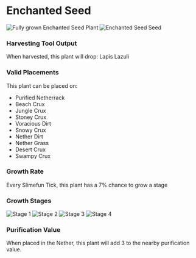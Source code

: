# Enchanted Seed

![Fully grown Enchanted Seed Plant](https://mc-heads.net/head/b1c7c32ad07715a5e610dfb7d292b330f70cfc00551aca5cbf2a374c2aedcc75) ![Enchanted Seed Seed](https://mc-heads.net/head/9fd6f27013701cd46bf32066ef2ecf90f1099be89f2e0bd9cc145479970c24b6)

### Harvesting Tool Output

When harvested, this plant will drop: Lapis Lazuli

### Valid Placements

This plant can be placed on:

- Purified Netherrack
- Beach Crux
- Jungle Crux
- Stoney Crux
- Voracious Dirt
- Snowy Crux
- Nether Dirt
- Nether Grass
- Desert Crux
- Swampy Crux


### Growth Rate

Every Slimefun Tick, this plant has a 7% chance to grow a stage

### Growth Stages

![Stage 1](https://mc-heads.net/head/da7799cbc025547f053928c0635456b06b4a66d4e088ba24216828d5d428487a) ![Stage 2](https://mc-heads.net/head/5ee6ea1dbe7d9ebcee35cb9757faa9ef83d03290a794e357b31b4edec04cb3ce) ![Stage 3](https://mc-heads.net/head/6807c9a552dd86ac9166667b203d938b362e5a1a167676093822ef1197af095) ![Stage 4](https://mc-heads.net/head/5bcbc44bd5480eee1fa908cac20d52510fc3b04e7aad5455a235929f5e03a23e)

### Purification Value

When placed in the Nether, this plant will add 3 to the nearby purification value.